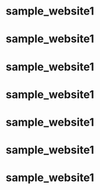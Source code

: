 # sample_website1
# sample_website1
# sample_website1
# sample_website1
# sample_website1
# sample_website1
# sample_website1
